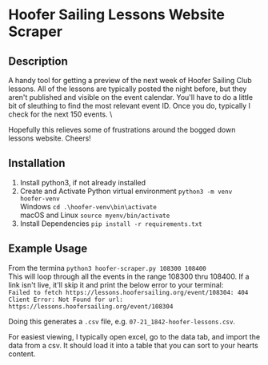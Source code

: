 # Hoofer Sailing Lessons Website Scraper

## Description
A handy tool for getting a preview of the next week of Hoofer Sailing Club lessons. All of the lessons are typically posted the night before, but they aren't published and visible on the event calendar. You'll have to do a little bit of sleuthing to find the most relevant event ID. Once you do, typically I check for the next 150 events. \

Hopefully this relieves some of frustrations around the bogged down lessons website. Cheers!

## Installation
1. Install python3, if not already installed
2. Create and Activate Python virtual environment
`python3 -m venv hoofer-venv` \
Windows
`cd .\hoofer-venv\bin\activate` \
macOS and Linux
`source myenv/bin/activate`
3. Install Dependencies
`pip install -r requirements.txt`

## Example Usage
From the termina
`python3 hoofer-scraper.py 108300 108400` \
This will loop through all the events in the range 108300 thru 108400. If a link isn't live, it'll skip it and print the below error to your terminal: \
`Failed to fetch https://lessons.hoofersailing.org/event/108304: 404 Client Error: Not Found for url: https://lessons.hoofersailing.org/event/108304`

Doing this generates a `.csv` file, e.g. `07-21_1842-hoofer-lessons.csv`.

For easiest viewing, I typically open excel, go to the data tab, and import the data from a csv. It should load it into a table that you can sort to your hearts content.